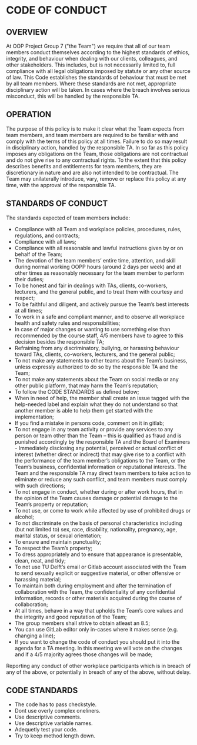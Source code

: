 # CODE OF CONDUCT

## OVERVIEW
At OOP Project Group 7 ("the Team") we require that all of our team members conduct themselves according to the highest standards of ethics, integrity, and behaviour when dealing with our clients, colleagues, and other stakeholders. This includes, but is not necessarily limited to, full compliance with all legal obligations imposed by statute or any other source of law. This Code establishes the standards of behaviour that must be met by all team members. Where these standards are not met, appropriate disciplinary action will be taken. In cases where the breach involves serious misconduct, this will be handled by the responsible TA.

## OPERATION
The purpose of this policy is to make it clear what the Team expects from team members, and team members are required to be familiar with and comply with the terms of this policy at all times. Failure to do so may result in disciplinary action, handled by the responsible TA.
In so far as this policy imposes any obligations on the Team, those obligations are not contractual and do not give rise to any contractual rights. To the extent that this policy describes benefits and entitlements for team members, they are discretionary in nature and are also not intended to be contractual.
The Team may unilaterally introduce, vary, remove or replace this policy at any time, with the approval of the responsible TA.

## STANDARDS OF CONDUCT
The standards expected of team members include:
- Compliance with all Team and workplace policies, procedures, rules, regulations, and contracts;
- Compliance with all laws;
- Compliance with all reasonable and lawful instructions given by or on behalf of the Team;
- The devotion of the team members’ entire time, attention, and skill during normal working OOPP hours (around 2 days per week) and at other times as reasonably necessary for the team member to perform their duties;
- To be honest and fair in dealings with TAs, clients, co-workers, lecturers, and the general public, and to treat them with courtesy and respect;
- To be faithful and diligent, and actively pursue the Team’s best interests at all times;
- To work in a safe and compliant manner, and to observe all workplace health and safety rules and responsibilities;
- In case of major changes or wanting to use something else than recommended by the course staff, 4/5 members have to agree to this decision besides the responsible TA;
- Refraining from any discriminatory, bullying, or harassing behaviour toward TAs, clients, co-workers, lecturers, and the general public;
- To not make any statements to other teams about the Team’s business, unless expressly authorized to do so by the responsible TA and the Team;
- To not make any statements about the Team on social media or any other public platform, that may harm the Team’s reputation;
- To follow the CODE STANDARDS as defined below;
- When in need of help, the member shall create an issue tagged with the help-needed label and explain what they do not understand so that another member is able to help them get started with the implementation;
- If you find a mistake in persons code, comment on it in gitlab; 
- To not engage in any team activity or provide any services to any person or team other than the Team – this is qualified as fraud and is punished accordingly by the responsible TA and the Board of Examiners - Immediately disclosing any potential, perceived or actual conflict of interest (whether direct or indirect) that may give rise to a conflict with the performance of the team member’s obligations to the Team, or the Team’s business, confidential information or reputational interests. The Team and the responsible TA may direct team members to take action to eliminate or reduce any such conflict, and team members must comply with such directions;
- To not engage in conduct, whether during or after work hours, that in the opinion of the Team causes damage or potential damage to the Team’s property or reputation;
- To not use, or come to work while affected by use of prohibited drugs or alcohol;
- To not discriminate on the basis of personal characteristics including (but not limited to) sex, race, disability, nationality, pregnancy, age, marital status, or sexual orientation;
- To ensure and maintain punctuality; 
- To respect the Team’s property;
- To dress appropriately and to ensure that appearance is presentable, clean, neat, and tidy;
- To not use TU Delft’s email or Gitlab account associated with the Team to send sexually explicit or suggestive material, or other offensive or harassing material;
- To maintain both during employment and after the termination of collaboration with the Team, the confidentiality of any confidential information, records or other materials acquired during the course of collaboration;
- At all times, behave in a way that upholds the Team’s core values and the integrity and good reputation of the Team;
- The group members shall strive to obtain atleast an 8.5;
- You can use GitLab editor only in-cases where it makes sense (e.g. changing a line);
- If you want to change the code of conduct you should put it into the agenda for a TA meeting. In this meeting we will vote on the changes and if a 4/5 majority agrees those changes will be made;

Reporting any conduct of other workplace participants which is in breach of any of the above, or potentially in breach of any of the above, without delay.

## CODE STANDARDS
- The code has to pass checkstyle.
- Dont use overly complex oneliners.
- Use descriptive comments.
- Use descriptive variable names.
- Adequetly test your code.
- Try to keep method length down.
